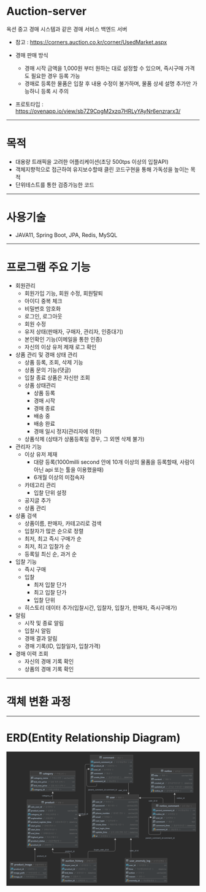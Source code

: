 # Auction-server
옥션 중고 경매 시스템과 같은 경매 서비스 백엔드 서버

- 참고 : https://corners.auction.co.kr/corner/UsedMarket.aspx

- 경매 판매 방식
    - 경매 시작 금액을 1,000원 부터 원하는 대로 설정할 수 있으며, 즉시구매 가격도 필요한 경우 등록 가능
    - 경매로 등록한 물품은 입찰 후 내용 수정이 불가하며, 물품 상세 설명 추가만 가능하니 등록 시 주의
- 프로토타입 : https://ovenapp.io/view/sb7Z9CpgM2xzq7HRLyYAyNr6enzrarx3/
---
# 목적
- 대용량 트래픽을 고려한 어플리케이션(초당 500tps 이상의 입찰API)
- 객체지향적으로 접근하여 유지보수할때 클린 코드구현을 통해 가독성을 높이는 목적
- 단위테스트를 통한 검증가능한 코드
---
# 사용기술
- JAVA11, Spring Boot, JPA, Redis, MySQL
---
# 프로그램 주요 기능
- 회원관리
    - 회원가입 기능, 회원 수정, 회원탈퇴
    - 아이디 중복 체크
    - 비밀번호 암호화
    - 로그인, 로그아웃
    - 회원 수정
    - 유저 상태(판매자, 구매자, 관리자, 인증대기)
    - 본인확인 기능(이메일을 통한 인증)
    - 자신의 이상 유저 제재 로그 확인
- 상품 관리 및 경매 상태 관리
    - 상품 등록, 조회, 삭제 기능
    - 상품 문의 기능(댓글)
    - 입찰 종료 상품은 자신만 조회
    - 상품 상태관리
        - 상품 등록
        - 경매 시작
        - 경매 종료
        - 배송 중
        - 배송 완료
        - 경매 일시 정지(관리자에 의한)
    - 상품삭제 (상태가 상품등록일 경우, 그 외엔 삭제 불가)
- 관리자 기능
    - 이상 유저 제재
        - 대량 등록(1000milli second 안에 10개 이상의 물품을 등록할때, 사람이 아닌 api 또는 툴을 이용했을때)
        - 6개월 이상의 미접속자
    - 카테고리 관리
        - 입찰 단위 설정
    - 공지글 추가
    - 상품 관리
- 상품 검색
    - 상품이름, 판매자, 카테고리로 검색
    - 입찰자가 많은 순으로 정렬
    - 최저, 최고 즉시 구매가 순
    - 최저, 최고 입찰가 순
    - 등록일 최신 순, 과거 순
- 입찰 기능
    - 즉시 구매
    - 입찰
        - 최저 입찰 단가
        - 최고 입찰 단가
        - 입찰 단위
    - 히스토리 데이터 추가(입찰시간, 입찰자, 입찰가, 판매자, 즉시구매가)
- 알림
    - 시작 및 종료 알림
    - 입찰시 알림
    - 경매 결과 알림
    - 경매 기록(ID, 입찰일자, 입찰가격)
- 경매 이력 조회
    - 자신의 경매 기록 확인
    - 상품의 경매 기록 확인
---
# 객체 변환 과정

---
# ERD(Entity Relationship Diagram)
![img.png](img.png)


